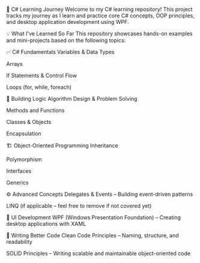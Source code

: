 🧠 C# Learning Journey
Welcome to my C# learning repository! This project tracks my journey as I learn and practice core C# concepts, OOP principles, and desktop application development using WPF.

💡 What I've Learned So Far
This repository showcases hands-on examples and mini-projects based on the following topics:

✅ C# Fundamentals
Variables & Data Types

Arrays

If Statements & Control Flow

Loops (for, while, foreach)

🧠 Building Logic
Algorithm Design & Problem Solving

Methods and Functions

Classes & Objects

Encapsulation

🏗 Object-Oriented Programming
Inheritance

Polymorphism

Interfaces

Generics

⚙ Advanced Concepts
Delegates & Events – Building event-driven patterns

LINQ (if applicable – feel free to remove if not covered yet)

🎨 UI Development
WPF (Windows Presentation Foundation) – Creating desktop applications with XAML

🧼 Writing Better Code
Clean Code Principles – Naming, structure, and readability

SOLID Principles – Writing scalable and maintainable object-oriented code
